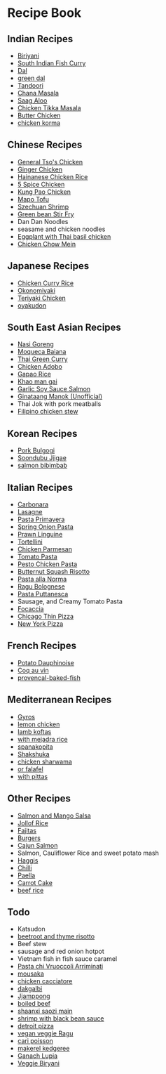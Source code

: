 # Recipe Book

## Indian Recipes

- [Biriyani](generated/indian/biriyani.md)
- [South Indian Fish Curry](generated/indian/south_indian_fish_curry.md)
- [Dal](generated/indian/dal.md)
- [green dal](https://slowthecookdown.com/green-lentil-daal-easy-weeknight-meal/#recipe)
- [Tandoori](generated/indian/tandoori.md)
- [Chana Masala](generated/indian/chana_masala.md)
- [Saag Aloo](generated/indian/saag_aloo.md)
- [Chicken Tikka Masala](generated/indian/chicken_tikka_masala.md)
- [Butter Chicken](generated/indian/butter_chicken.md)
- [chicken korma](https://www.indianhealthyrecipes.com/chicken-korma-recipe/)

## Chinese Recipes

- [General Tso's Chicken](generated/chinese/general_tso's_chicken.md)
- [Ginger Chicken](generated/chinese/ginger_chicken.md)
- [Hainanese Chicken Rice](generated/chinese/hainanese_chicken_rice.md)
- [5 Spice Chicken](generated/chinese/5-spice_chicken.md)
- [Kung Pao Chicken](generated/chinese/kung_pao_chicken.md)
- [Mapo Tofu](generated/chinese/mapo_tofu.md)
- [Szechuan Shrimp](generated/chinese/szechuan_shrimp.md)
- [Green bean Stir Fry](generated/chinese/pork_and_green_bean.md)
- Dan Dan Noodles
- seasame and chicken noodles
- [Eggplant with Thai basil chicken](https://thewoksoflife.com/japanese-eggplant-chicken-thai-basil-stir-fry/)
- [Chicken Chow Mein](https://www.seriouseats.com/chicken-chow-mein-from-the-chinese-takeout-co)

## Japanese Recipes

- [Chicken Curry Rice](generated/japanese/chicken_curry.md)
- [Okonomiyaki](generated/japanese/okonomiyaki.md)
- [Teriyaki Chicken](generated/japanese/teriyaki_chicken.md)
- [oyakudon](https://www.seriouseats.com/oyakodon-japanese-chicken-and-egg-rice-bowl-recipe)

## South East Asian Recipes

- [Nasi Goreng](generated/south_east_asian/nasi_goreng.md)
- [Moqueca Baiana](generated/south_east_asian/moqueca_baiana.md)
- [Thai Green Curry](generated/south_east_asian/thai_green_curry.md)
- [Chicken Adobo](generated/south_east_asian/chicken_adobo.md)
- [Gapao Rice](generated/south_east_asian/gapao_rice.md)
- [Khao man gai](generated/south_east_asian/khao_man_gai.md)
- [Garlic Soy Sauce Salmon](generated/south_east_asian/garlic_soy_sauce_salmon.md)
- [Ginataang Manok (Unofficial)](generated/south_east_asian/ginataang_manok.md)
- Thai Jok with pork meatballs 
- [Filipino chicken stew](https://schoolofwok.co.uk/tips-and-recipes/filipino-chicken-stew)

## Korean Recipes

- [Pork Bulgogi](generated/korean/pork_bulgogi.md)
- [Soondubu Jjigae](generated/korean/soondubu_jjigae.md)
- [salmon bibimbab](https://thewoksoflife.com/salmon-bibimbap/)

## Italian Recipes

- [Carbonara](generated/italian/carbonara.md)
- [Lasagne](generated/italian/lasagne.md)
- [Pasta Primavera](generated/italian/pasta_primavera.md)
- [Spring Onion Pasta](generated/italian/spring_onion_pasta.md)
- [Prawn Linguine](generated/italian/prawn_linguine.md)
- [Tortellini](generated/italian/tortellini.md)
- [Chicken Parmesan](generated/italian/chicken_parmesan.md)
- [Tomato Pasta](generated/italian/tomato_pasta.md)
- [Pesto Chicken Pasta](generated/italian/pesto_chicken_pasta.md)
- [Butternut Squash Risotto](generated/italian/butternut_squash_risotto.md)
- [Pasta alla Norma](https://thewoksoflife.com/pasta-alla-norma-roasted/)
- [Ragu Bolognese](https://www.bonappetit.com/recipe/classic-rag-bolognese)
- [Pasta Puttanesca](https://www.seriouseats.com/spaghetti-puttanesca-pasta-week-capers-olives-anchovies-recipe)
- Sausage, and Creamy Tomato Pasta
- [Focaccia](https://www.seriouseats.com/easy-no-knead-olive-rosemary-pistachio-focaccia-kenji-recipe)
- [Chicago Thin Pizza](https://youtu.be/5mIbyUgNOlo)
- [New York Pizza](https://www.seriouseats.com/new-york-style-pizza)

## French Recipes

- [Potato Dauphinoise](generated/french/potato_dauphinoise.md)
- [Coq au vin](generated/french/coq_au_vin.md)
- [provencal-baked-fish](https://www.thefrenchcookingacademy.com/recipes/provencal-baked-fish)

## Mediterranean Recipes
- [Gyros](generated/greek/gyros.md)
- [lemon chicken](https://www.recipetineats.com/one-pot-greek-chicken-lemon-rice/)
- [lamb koftas](https://www.recipetineats.com/lamb-koftas-yoghurt-dressing-2/)
- [with mejadra rice](https://www.recipetineats.com/middle-eastern-rice-mejadra/)
- [spanakopita](https://www.recipetineats.com/spanakopita-greek-spinach-pie/#wprm-recipe-container-59675)
- [Shakshuka](https://www.seriouseats.com/shakshuka-north-african-shirred-eggs-tomato-pepper-recipe)
- [chicken sharwama](https://www.recipetineats.com/chicken-sharwama-middle-eastern/)
- [or falafel](https://www.seriouseats.com/the-food-lab-vegan-experience-best-homemade-falafel-recipe)
- [with pittas](https://www.seriouseats.com/perfect-pita-bread-recipe)

## Other Recipes

- [Salmon and Mango Salsa](generated/salmon_and_salsa.md)
- [Jollof Rice](generated/nigerian/jollof_rice.md)
- [Fajitas](generated/american/fajitas.md)
- [Burgers](generated/american/burgers.md)
- [Cajun Salmon](generated/american/cajun_salmon.md)
- Salmon, Cauliflower Rice and sweet potato mash
- [Haggis](generated/british/haggis.md)
- [Chilli](generated/american/chilli.md)
- [Paella](generated/spanish/paella.md)
- [Carrot Cake](https://www.livewellbakeoften.com/the-best-carrot-cake-recipe/)
- [beef rice](https://www.recipetineats.com/one-pot-moussaka-beef-rice-pilaf/)

## Todo

- Katsudon
- [beetroot and thyme risotto](https://youtu.be/1a9ykfgC13Y)
- Beef stew
- sausage and red onion hotpot
- Vietnam fish in fish sauce caramel 
- [Pasta chi Vruoccoli Arriminati](https://www.seriouseats.com/pasta-chi-vruoccoli-arriminati-sicilian-pasta-with-cauliflower)
- [mousaka](https://www.recipetineats.com/moussaka-greek-eggplant-beef-bake/)
- [chicken cacciatore](https://www.seriouseats.com/chicken-cacciatore-mushrooms-recipe)
- [dakgalbi](https://www.bonappetit.com/recipe/dakgalbi)
- [Jjamppong](https://mykoreankitchen.com/korean-spicy-seafood-noodle-soup/)
- [boiled beef](https://thewoksoflife.com/sichuan-boiled-beef/)
- [shaanxi saozi main](https://thewoksoflife.com/shaanxi-saozi-mian/)
- [shrimp with black bean sauce](https://thewoksoflife.com/shrimp-black-bean-sauce/)
- [detroit pizza](https://www.seriouseats.com/detroit-style-pizza-recipe)
- [vegan veggie Ragu](https://www.greatbritishchefs.com/recipes/root-vegetable-bolognese-recipe)
- [cari poisson](https://www.greatbritishchefs.com/recipes/cari-poisson-fish-aubergine-curry-recipe)
- [makerel kedgeree](https://www.greatbritishchefs.com/recipes/mackerel-and-brown-rice-kedgeree)
- [Ganach Lupia](https://www.seriouseats.com/fassoulia-armenian-braised-green-beans-5498678)
- [Veggie Biryani](https://www.seriouseats.com/vegetable-biryani-5324853)
